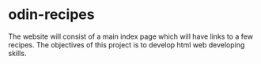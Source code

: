 # odin-recipes
The website will consist of a main index page which will have links to a few recipes.
The objectives of this project is to develop html web developing skills.